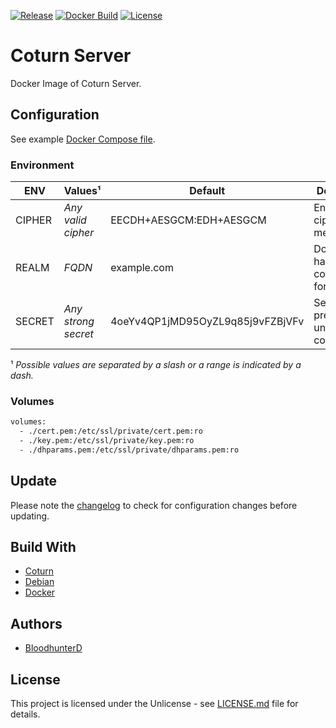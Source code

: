 [![Release](https://img.shields.io/github/v/release/bloodhunterd/coturn-docker?include_prereleases&style=for-the-badge)](https://github.com/bloodhunterd/coturn-docker/releases)
[![Docker Build](https://img.shields.io/docker/cloud/build/bloodhunterd/coturn?style=for-the-badge)](https://hub.docker.com/r/bloodhunterd/coturn)
[![License](https://img.shields.io/github/license/bloodhunterd/coturn-docker?style=for-the-badge)](https://github.com/bloodhunterd/coturn-docker/blob/master/LICENSE)

# Coturn Server

Docker Image of Coturn Server.

## Configuration

See example [Docker Compose file](https://github.com/bloodhunterd/coturn-docker/blob/master/docker-compose.yml).

### Environment

| ENV | Values¹ | Default | Description
|--- |--- |--- | ---
| CIPHER | *Any valid cipher* | EECDH+AESGCM:EDH+AESGCM | Encryption cipher methods
| REALM | *FQDN* | example.com | Domain to handle connections for
| SECRET | *Any strong secret* | 4oeYv4QP1jMD95OyZL9q85j9vFZBjVFv | Secret to prevent unauthorized connection

¹ *Possible values are separated by a slash or a range is indicated by a dash.*

### Volumes

```bash
volumes:
  - ./cert.pem:/etc/ssl/private/cert.pem:ro
  - ./key.pem:/etc/ssl/private/key.pem:ro
  - ./dhparams.pem:/etc/ssl/private/dhparams.pem:ro
```

## Update

Please note the [changelog](https://github.com/bloodhunterd/coturn-docker/blob/master/CHANGELOG.md) to check for configuration changes before updating.

## Build With

* [Coturn](https://github.com/coturn/coturn)
* [Debian](https://www.debian.org/)
* [Docker](https://www.docker.com/)

## Authors

* [BloodhunterD](https://github.com/bloodhunterd)

## License

This project is licensed under the Unlicense - see [LICENSE.md](https://github.com/bloodhunterd/coturn-docker/blob/master/LICENSE) file for details.
